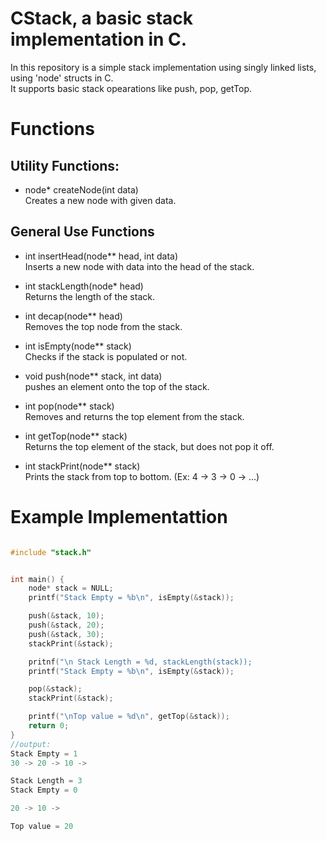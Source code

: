 # CStack, a basic stack implementation in C.
  
In this repository is a simple stack implementation using singly linked lists, using 'node' structs in C.  
It supports basic stack opearations like push, pop, getTop.  

# Functions  
  
## Utility Functions:  
- node* createNode(int data)  
Creates a new node with given data.

## General Use Functions  
- int insertHead(node** head, int data)  
Inserts a new node with data into the head of the stack.  
  
- int stackLength(node* head)  
Returns the length of the stack.

- int decap(node** head)  
Removes the top node from the stack.  
  
- int isEmpty(node** stack)  
Checks if the stack is populated or not.  
  
- void push(node** stack, int data)  
pushes an element onto the top of the stack.  
  
- int pop(node** stack)  
Removes and returns the top element from the stack.  
  
- int getTop(node** stack)  
Returns the top element of the stack, but does not pop it off.  
  
- int stackPrint(node** stack)  
Prints the stack from top to bottom. (Ex: 4 -> 3 -> 0 -> ...)  


# Example Implementattion  

```C

#include "stack.h"


int main() {
    node* stack = NULL;
    printf("Stack Empty = %b\n", isEmpty(&stack));

    push(&stack, 10);
    push(&stack, 20);
    push(&stack, 30);
    stackPrint(&stack);

    pritnf("\n Stack Length = %d, stackLength(stack));
    printf("Stack Empty = %b\n", isEmpty(&stack));

    pop(&stack);
    stackPrint(&stack);

    printf("\nTop value = %d\n", getTop(&stack));
    return 0;
}
//output:
Stack Empty = 1
30 -> 20 -> 10 ->

Stack Length = 3
Stack Empty = 0

20 -> 10 ->

Top value = 20

```

